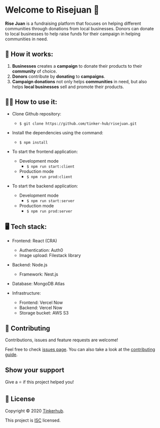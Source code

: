 # Welcome to Risejuan 👋

**Rise Juan** is a fundraising platform that focuses on helping different communities through donations from local businesses. Donors can donate to local businesses to help raise funds for their campaign in helping communities in need.

## 🤔 How it works:

1. **Businesses** creates a **campaign** to donate their products to their **community** of choice.
2. **Donors** contribute by **donating** to **campaigns**.
3. **Campaign donations** not only helps **communities** in need, but also helps **local businesses** sell and promote their products.

## 👨‍💻 How to use it:

- Clone Github repository:

  - `$ git clone https://github.com/tinker-hub/risejuan.git`

- Install the dependencies using the command:

  - `$ npm install`

- To start the frontend application:

  - Development mode
    - `$ npm run start:client`
  - Production mode
    - `$ npm run prod:client`

- To start the backend application:
  - Development mode
    - `$ npm run start:server`
  - Production mode
    - `$ npm run prod:server`

## 🖥 Tech stack:

- Frontend: React (CRA)

  - Authentication: Auth0
  - Image upload: Filestack library

- Backend: Node.js

  - Framework: Nest.js

- Database: MongoDB Atlas

- Infrastructure:
  - Frontend: Vercel Now
  - Backend: Vercel Now
  - Storage bucket: AWS S3

## 🤝 Contributing

Contributions, issues and feature requests are welcome!

Feel free to check [issues page](hhttps://github.com/tinker-hub/risejuan/issues). You can also take a look at the [contributing guide](hhttps://github.com/tinker-hub/risejuan/blob/master/CONTRIBUTING.md).

## Show your support

Give a ⭐️ if this project helped you!

## 📝 License

Copyright © 2020 [Tinkerhub](https://github.com/tinker-hub).

This project is [ISC](hhttps://github.com/tinker-hub/risejuan/blob/master/LICENSE) licensed.
